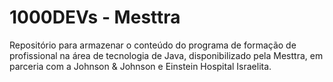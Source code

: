 # 1000DEVs - Mesttra

Repositório para armazenar o conteúdo do programa de formação de profissional na área de tecnologia de Java, disponibilizado pela Mesttra, em parceria com a Johnson &amp; Johnson e Einstein Hospital Israelita.